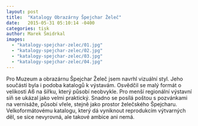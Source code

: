 ```yaml
---
layout: post
title:  "Katalogy Obrazárny Špejchar Želeč"
date:   2015-05-31 05:10:14 -0400
categories: tisk
author: Marek Šmidrkal
images:
  - "katalogy-spejchar-zelec/01.jpg"
  - "katalogy-spejchar-zelec/02.jpg"
  - "katalogy-spejchar-zelec/03.jpg"
  - "katalogy-spejchar-zelec/04.jpg"
---
```

Pro Muzeum a obrazárnu Špejchar Želeč jsem navrhl vizuální styl. Jeho součástí byla i podoba katalogů k výstavám. Osvědčil se malý formát o velikosti A6 na šířku, který působí neobvykle. Pro menší regionální výstavní síň se ukázal jako velmi praktický. Snadno se posílá poštou s pozvánkami na vernisáže, působí vřele, stejně jako prostor želečského Špejcharu. Velkoformátovému katalogu, který dá vyniknout reprodukcím výtvarných děl, se sice nevyrovná, ale takové ambice ani nemá. 
